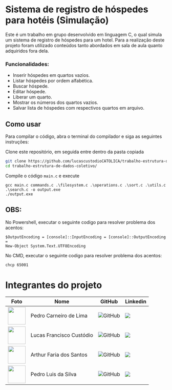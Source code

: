# Sistema de registro de hóspedes para hotéis (Simulação)
 Este é um trabalho em grupo desenvolvido em linguagem C, o qual simula um sistema de registro de hóspedes para um hotel. Para a realização deste projeto foram utilizado conteúdos tanto abordados em sala de aula quanto adquiridos fora dela.

### Funcionalidades:

- Inserir hóspedes em quartos vazios.
- Listar hóspedes por ordem alfabética.
- Buscar hóspede.
- Editar hóspede.
- Liberar um quarto.
- Mostrar os números dos quartos vazios.
- Salvar lista de hóspedes com respectivos quartos em arquivo.

## Como usar

Para compilar o código, abra o terminal do compilador e siga as seguintes instruções:

Clone este repositório, em seguida entre dentro da pasta copiada

```bash
git clone https://github.com/lucascustodioCATOLICA/trabalho-estrutura-de-dados-coletivo.git
cd trabalho-estrutura-de-dados-coletivo/
```
Compile o código `main.c` e execute
```
gcc main.c commands.c .\filesystem.c .\operations.c .\sort.c .\utils.c .\search.c -o output.exe
./output.exe
```
## OBS:

No Powershell, executar o seguinte codigo para resolver problema dos acentos:

```
$OutputEncoding = [console]::InputEncoding = [console]::OutputEncoding =
New-Object System.Text.UTF8Encoding
```

No CMD, executar o seguinte codigo para resolver problema dos acentos:

```
chcp 65001
```

 # Integrantes do projeto
 
| Foto | Nome | GitHub | Linkedin |
| ------ | ---- | ------ |--------- |
| <img src="https://media.licdn.com/dms/image/D4D03AQFPHwofyIH4Sw/profile-displayphoto-shrink_800_800/0/1701553141096?e=1720051200&v=beta&t=4opJbA9HxBOvEVeJxJhEnSmi5Sp2a9RDwcQrgSVbpJM" width="55" height="55"> | Pedro Carneiro de Lima | ![GitHub](https://img.shields.io/badge/github-%23121011.svg?style=for-the-badge&logo=github&logoColor=white) | <a href="https://www.linkedin.com/in/pedro-carneiro-lima/"><img src="https://img.shields.io/badge/linkedin-%230077B5.svg?style=for-the-badge&logo=linkedin&logoColor=white" target="_blanck"></a> |
| <img src="https://media.licdn.com/dms/image/D4D03AQFgbE0r-V-aGg/profile-displayphoto-shrink_800_800/0/1707582136102?e=1720051200&v=beta&t=-j4-E4zCzr_baVQJzKnqQTvE2B7mnxGY4yUwpcdnQTg" width="55" height="55"> | Lucas Francisco Custódio | ![GitHub](https://img.shields.io/badge/github-%23121011.svg?style=for-the-badge&logo=github&logoColor=white) | <a href="https://www.linkedin.com/in/afslucass/"><img src="https://img.shields.io/badge/linkedin-%230077B5.svg?style=for-the-badge&logo=linkedin&logoColor=white" target="_blanck"></a> |
| <img src="https://avatars.githubusercontent.com/u/133895618?v=4" width="55" height="55"> |  Arthur Faria dos Santos | ![GitHub](https://img.shields.io/badge/github-%23121011.svg?style=for-the-badge&logo=github&logoColor=white) | <a href="https://www.linkedin.com/in/pedro-carneiro-lima/"><img src="https://img.shields.io/badge/linkedin-%230077B5.svg?style=for-the-badge&logo=linkedin&logoColor=white" target="_blanck"></a> |
| <img src="" width="55" height="55"> | Pedro Luis da Silva | ![GitHub](https://img.shields.io/badge/github-%23121011.svg?style=for-the-badge&logo=github&logoColor=white) | <a href="https://www.linkedin.com/in/pedro-carneiro-lima/"><img src="https://img.shields.io/badge/linkedin-%230077B5.svg?style=for-the-badge&logo=linkedin&logoColor=white" target="_blanck"></a> |

